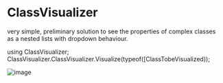 # ClassVisualizer
very simple, preliminary solution to see the properties of complex classes as a nested lists with dropdown behaviour.

using ClassVisualizer;
ClassVisualizer.ClassVisualizer.Visualize(typeof([ClassTobeVisualized));

![image](https://user-images.githubusercontent.com/46689277/228194856-eacd527a-1ca9-4e28-97bc-40a9c4628733.png)
